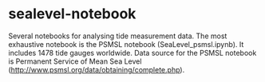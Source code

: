 # sealevel-notebook

Several notebooks for analysing tide measurement data. The most exhaustive notebook is the PSMSL notebook (SeaLevel_psmsl.ipynb). It includes 1478 tide gauges worldwide. Data source for the PSMSL notebook is Permanent Service of Mean Sea Level (http://www.psmsl.org/data/obtaining/complete.php).
